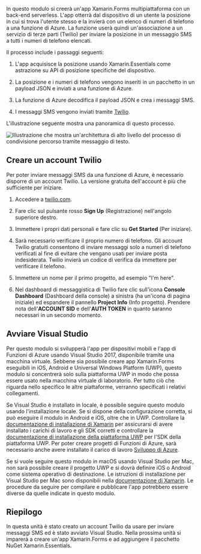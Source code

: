In questo modulo si creerà un'app Xamarin.Forms multipiattaforma con un back-end serverless. L'app otterrà dal dispositivo di un utente la posizione in cui si trova l'utente stesso e la invierà con un elenco di numeri di telefono a una funzione di Azure. La funzione userà quindi un'associazione a un servizio di terze parti (Twilio) per inviare la posizione in un messaggio SMS a tutti i numeri di telefono elencati.

Il processo include i passaggi seguenti: 

1. L'app acquisisce la posizione usando Xamarin.Essentials come astrazione su API di posizione specifiche del dispositivo.

1. La posizione e i numeri di telefono vengono inseriti in un pacchetto in un payload JSON e inviati a una funzione di Azure.

1. La funzione di Azure decodifica il payload JSON e crea i messaggi SMS.

1. I messaggi SMS vengono inviati tramite [Twilio](http://twilio.com).

L'illustrazione seguente mostra una panoramica di questo processo.

![Illustrazione che mostra un'architettura di alto livello del processo di condivisione percorso tramite messaggio di testo.](../media-drafts/1-architecture.png)

## <a name="create-a-twilio-account"></a>Creare un account Twilio

Per poter inviare messaggi SMS da una funzione di Azure, è necessario disporre di un account Twilio. La versione gratuita dell'account è più che sufficiente per iniziare.

1. Accedere a [twilio.com](https://twilio.com).

1. Fare clic sul pulsante rosso **Sign Up** (Registrazione) nell'angolo superiore destro.

1. Immettere i propri dati personali e fare clic su **Get Started** (Per iniziare).

1. Sarà necessario verificare il proprio numero di telefono. Gli account Twilio gratuiti consentono di inviare messaggi solo a numeri di telefono verificati al fine di evitare che vengano usati per inviare posta indesiderata. Twilio invierà un codice di verifica da immettere per verificare il telefono.

1. Immettere un nome per il primo progetto, ad esempio "I'm here".

1. Nel dashboard di messaggistica di Twilio fare clic sull'icona **Console Dashboard** (Dashboard della console) a sinistra (ha un'icona di pagina iniziale) ed espandere il pannello **Project Info** (Info progetto). Prendere nota dell'**ACCOUNT SID** e dell'**AUTH TOKEN** in quanto saranno necessari in un secondo momento.

## <a name="launch-visual-studio"></a>Avviare Visual Studio

Per questo modulo si svilupperà l'app per dispositivi mobili e l'app di Funzioni di Azure usando Visual Studio 2017, disponibile tramite una macchina virtuale. Sebbene sia possibile creare app Xamarin.Forms eseguibili in iOS, Android e Universal Windows Platform (UWP), questo modulo si concentrerà solo sulla piattaforma UWP in modo che possa essere usato nella macchina virtuale di laboratorio. Per tutto ciò che riguarda nello specifico le altre piattaforme, verranno specificati i relativi collegamenti.

<!-- TODO - add HoL link button here -->

Se Visual Studio è installato in locale, è possibile seguire questo modulo usando l'installazione locale. Se si dispone della configurazione corretta, si può eseguire il modulo in Android e iOS, oltre che in UWP. Controllare la [documentazione di installazione di Xamarin](https://docs.microsoft.com/xamarin/cross-platform/get-started/installation/windows) per assicurarsi di avere installato i carichi di lavoro e gli SDK corretti e controllare la [documentazione di installazione della piattaforma UWP](https://docs.microsoft.com/visualstudio/cross-platform/develop-apps-for-the-universal-windows-platform-uwp#requirements) per l'SDK della piattaforma UWP. Per poter creare progetti di Funzioni di Azure, sarà necessario anche avere installato il carico di lavoro [Sviluppo di Azure](https://docs.microsoft.com/azure/azure-functions/functions-develop-vs#prerequisites).

Se si vuole seguire questo modulo in macOS usando Visual Studio per Mac, non sarà possibile creare il progetto UWP e si dovrà definire iOS o Android come sistema operativo di destinazione. Le istruzioni di installazione per Visual Studio per Mac sono disponibili nella [documentazione di Xamarin](https://docs.microsoft.com/visualstudio/cross-platform/setup-and-install#mac-setup-apple-id-xcode-and-xamarin). Le procedure da seguire per compilare e pubblicare l'app potrebbero essere diverse da quelle indicate in questo modulo.

## <a name="summary"></a>Riepilogo

In questa unità è stato creato un account Twilio da usare per inviare messaggi SMS ed è stato avviato Visual Studio. Nella prossima unità si imparerà a creare un'app Xamarin.Forms e ad aggiungere il pacchetto NuGet Xamarin.Essentials.